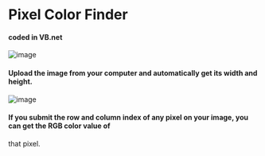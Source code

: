 # Pixel Color Finder
#### coded in VB.net
![image](https://github.com/user-attachments/assets/0bf6c557-77c6-45c3-bc8d-8dc98d5f7b17)
#### Upload the image from your computer and automatically get its width and height.
![image](https://github.com/user-attachments/assets/ce00ce48-1db5-4d61-93ed-d889324cd685)
#### If you submit the row and column index of any pixel on your image, you can get the RGB color value of
that pixel. 

